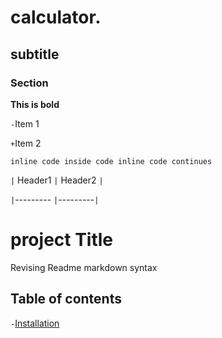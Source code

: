 # calculator.

## subtitle

### Section

**This is bold**

`-`Item 1

`+`Item 2

```inline code inside code inline code continues```

` | ` Header1 `|` Header2 `|`

 `|`--------- `|`---------`|`


# project Title

Revising Readme markdown syntax

## Table of contents
`-`[Installation](#installation)

